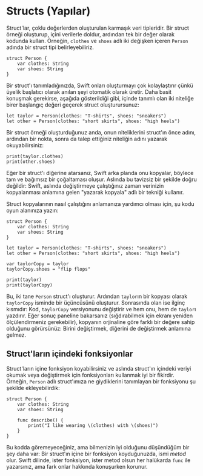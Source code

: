 # Structs (Yapılar)

Struct'lar, çoklu değerlerden oluşturulan karmaşık veri tipleridir. Bir struct örneği oluşturup, içini verilerle doldur, ardından tek bir değer olarak kodunda kullan. Örneğin, `clothes` ve `shoes` adlı iki değişken içeren `Person` adında bir struct tipi belirleyebiliriz.

    struct Person {
        var clothes: String
        var shoes: String
    }

Bir struct'ı tanımladığınızda, Swift onları oluşturmayı çok kolaylaştırır çünkü üyelik başlatıcı olarak anılan şeyi otomatik olarak üretir. Daha basit konuşmak gerekirse, aşağıda gösterildiği gibi, içinde tanımlı olan iki niteliğe birer başlangıç değeri geçerek struct oluşturursunuz:

    let taylor = Person(clothes: "T-shirts", shoes: "sneakers")
    let other = Person(clothes: "short skirts", shoes: "high heels")

Bir struct örneği oluşturduğunuz anda, onun niteliklerini struct'ın önce adını, ardından bir nokta, sonra da talep ettiğiniz niteliğin adını yazarak okuyabilirsiniz:

    print(taylor.clothes)
    print(other.shoes)

Eğer bir struct'ı diğerine atarsanız, Swift arka planda onu kopyalar, böylece tam ve bağımsız bir çoğaltaması oluşur. Aslında bu tavizsiz bir şekilde doğru değildir: Swift, aslında değiştirmeye çalıştığınız zaman verinizin kopyalanması anlamına gelen "yazarak kopyala" adlı bir tekniği kullanır.

Struct kopyalarının nasıl çalıştığını anlamanıza yardımcı olması için, şu kodu oyun alanınıza yazın:

    struct Person {
        var clothes: String
        var shoes: String
    }

    let taylor = Person(clothes: "T-shirts", shoes: "sneakers")
    let other = Person(clothes: "short skirts", shoes: "high heels")

    var taylorCopy = taylor
    taylorCopy.shoes = "flip flops"

    print(taylor)
    print(taylorCopy)

Bu, iki tane `Person` struct'ı oluşturur. Ardından `taylor`ın bir kopyası olarak `taylorCopy` isminde bir üçüncüsünü oluşturur. Sonrasında olan ise ilginç kısmıdır: Kod, `taylorCopy` versiyonunu değiştirir ve hem onu, hem de  `taylor`ı yazdırır. Eğer sonuç paneline bakarsanız (sığdırabilmek için ekranı yeniden ölçülendirmeniz gerekebilir), kopyanın orjinaline göre farklı bir değere sahip olduğunu görürsünüz: Birini değiştirmek, diğerini de değiştirmek anlamına gelmez.


## Struct'ların içindeki fonksiyonlar

Struct'ların içine fonksiyon koyabilirsiniz ve aslında struct'ın içindeki veriyi okumak veya değiştirmek için fonksiyonları kullanmak iyi bir fikirdir. Örneğin, `Person` adlı struct'ımıza ne giydiklerini tanımlayan bir fonksiyonu şu şekilde ekleyebilirdik:

    struct Person {
        var clothes: String
        var shoes: String
        
        func describe() {
            print("I like wearing \(clothes) with \(shoes)")
        }
    }

Bu kodda göremeyeceğiniz, ama bilmenizin iyi olduğunu düşündüğüm bir şey daha var: Bir struct'ın içine bir fonksiyon koyduğunuzda, ismi *metod* olur. Swift dilinde, ister fonksiyon, ister metod olsun her halükarda `func` ile yazarsınız, ama fark onlar hakkında konuşurken korunur.
